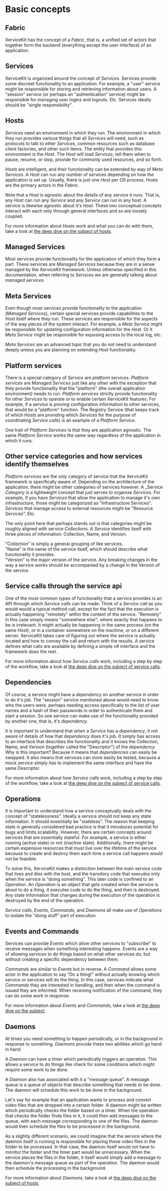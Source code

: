 # Basic concepts

## Fabric

XerviceKit has the concept of a _Fabric_, that is, a unified set of actors that together form the backend (everything except the user interface) of an application.  

## Services

XerviceKit is organized around the concept of _Services_.  Services provide some discreet functionality to an application.  For example, a "user" service might be responsible for storing and retrieving information about users.  A "session" service (or perhaps an "authentication" service) might be responsible for managing user logins and logouts.  Etc.  Services ideally should be "single responsibility".  

## Hosts

_Services_ need an environment in which they run.  The environment in which they run provides various things that all _Services_ will need, such as protocols to talk to other _Services_, common resources such as database client factories, and other such items.  The entity that provides this environment is the _Host_.  The _Host_ will load _Services_, tell them when to pause, resume, or stop, provide for commonly used resources, and so forth.  

_Hosts_ are intelligent, and their functionality can be extended by way of _Meta Services_.  A _Host_ can run any number of services depending on how the application is set up.  Usually, there is just one _Host_ per OS process.  Hosts are the primary actors in the _Fabric_. 

Note that a _Host_ is agnostic about the details of any service it runs.  That is, any _Host_ can run any _Service_ and any _Service_ can run in any host.  A service is likewise agnostic about it's _Host_.  These two conceptual concepts interact with each only through general interfaces and so are loosely coupled.  

For more information about _Hosts_ work and what you can do with them, take a look at [the deep dive on the subject of hosts](Hosts.md).

## Managed Services

Most services provide functionality for the application of which they form a part.  These services are _Managed Services_ because they are in a sense managed by the XerviceKit framework.  Unless otherwise specified in this documentation, when referring to _Services_ we are generally talking about _managed services_. 

## Meta Services

Even though most services provide functionality to the application (_Managed Services_), certain special services provide capabilities to the _Host_ itself where they run.  These services are responsible for the aspects of the way pieces of the system interact.  For example, a _Meta Service_ might be responsible for updating configuration information for the _Host_.  Or it _Meta Service_ might be responsible for exposing access to the local log, etc.  

_Meta Services_ are an advanced topic that you do not need to understand deeply unless you are planning on extending _Host_ functionality. 

## Platform services

There is a special category of _Service_ are _platform services_.  _Platform services_ are _Managed Services_ just like any other with the exception that they provide functionality that the "platform" (the overall application environment) needs to run.  _Platform services_ strictly provide functionality for other _Services_ to operate or to enable certain XerviceKit features.  For example, if a service is proving configuration information to other services, that would be a "platform" function.  The Registry Service (that keeps track of which _Hosts_ are providing which _Services_ for the purpose of coordinating _Service calls_) is an example of a _Platform Service_. 

One trait of _Platform Services_ is that they are application agnostic.  The same _Platform Service_ works the same way regardless of the application in which it runs.  

## Other service categories and how services identify themselves

_Platform services_ are the only category of service that the XerviceKit framework is specifically aware of.  Depending on the architecture of the application, there might be other categories of services however.  A _Service _Category_ is a lightweight concept that just serves to organize _Services_.  For example, if you have _Services_ that allow the application to manage it's own infrastructure, those might be categorized as "Infrastructure Services".  _Services_ that manage access to external resources might be "Resource Services".  Etc.  

The only point here that perhaps stands out is that categories might be roughly aligned with service _Collections_.  A _Service_ identifies itself with three pieces of information:  Collection, Name, and Version.  

"Collection" is simply a general grouping of like services.  
"Name" is the name of the service itself, which should describe what functionality it provides.  
"Version" is the major version of the service.  Any breaking changes in the way a service works should be accompanied by a change in the Version of the service.  

## Service calls through the service api

One of the most common types of functionality that a service provides is an API through which _Service calls_ can be made.  Think of a _Service call_ as you would would a typical method call, except for the fact that the execution is actually happening "remotely" within the context of the service.  "Remotely" in this case simply means "somewhere else"; where exactly that happens to be is irrelevant.  It might actually be happening in the same process (on the same _Host_), or in a container somewhere on the machine, or on a different server.  XerviceKit takes care of figuring out where the service is actually located and how to convey the call and return with the results.  A service defines what calls are available by defining a simple c# interface and the framework does the rest. 

For more information about how _Service calls_ work, including a step by step of the workflow, take a look at [the deep dive on the subject of service calls](ServiceCalls.md).

## Dependencies

Of course, a service might have a _dependency_ on another service in order to do it's job.  The "session" service mentioned above would need to know who the users were, perhaps needing access specifically to the list of user names and a hash of their passwords in order to authenticate them and start a session.  So one service can make use of the functionality provided by another one, that is, it's _dependency_.  

It is important to understand that when a _Service_ has a _dependency_, it not aware of details of how that _dependency_ does it's job.  It simply has access to an interface that describes the functionality and it knows the Collection, Name, and Version (together called the "Descriptor") of the _dependency_.  Why is this important?  Because it means that _dependencies_ can easily be swapped.  It also means that services can more easily be tested, because a mock service simply has to implement the same interface and have the same Descriptor.

For more information about how _Service calls_ work, including a step by step of the workflow, take a look at [the deep dive on the subject of service calls](ServiceCalls.md).

## Operations

It is important to understand how a service conceptually deals with the concept of "statelessness".  Ideally a service should not keep any state information.  It should essentially be "stateless".  The reason that keeping state is generally considered bad practice is that it introduces potential for bugs and limits scalability.  However, there are certain concepts around services that are essentially stateful.  For example, a service is either running (active state) or not (inactive state).  Additionally, there might be certain expensive resources that must live over the lifetime of the service because to create and destroy them each time a service call happens would not be feasible.  

To solve this, XerviceKit makes a distinction between the main service code that lives and dies with the host, and the transitory code that executes only when the service is "doing something".  This later code is confined to an _Operation_.  An _Operation_ is an object that gets created when the service is about to do a thing, it executes code to do the thing, and then is destroyed.  Any state information that changes during the execution of the operation is destroyed by the end of the operation.  

_Service calls_, _Events_, _Commands_, and _Daemons_ all make use of _Operations_ to isolate the "doing stuff" part of execution. 

## Events and Commands

Services can provide _Events_ which allow other services to "subscribe" to receive messages when something interesting happens.  Events are a way of allowing services to do things based on what other services do, but without creating a specific dependency between them.  

_Commands_ are similar to _Events_ but in reverse.  A _Command_ allows some actor in the application to say "Do a thing!" without actually knowing which service or services will do the thing.  In this case, services indicate what _Commands_ they are interested in handling, and then when the command is issued they are informed.  When receiving notification of the command, they can do some work in response. 

For more information about _Events_ and _Commands_, take a look at [the deep dive on the subject](EventsAndCommands.md).

## Daemons

At times you need something to happen periodically, or in the background in response to something.  _Daemons_ provide these two abilities which go hand in hand.  

A _Daemon_ can have a timer which periodically triggers an operation.  This allows a service to do things like check for some conditions which might require some work to be done.  

A _Daemon_ also has associated with it a "message queue".  A message queue is a queue of objects that describe something that needs to be done.  The daemon will schedule this work to be done in the background.  

Let's say for example that an application wants to process and convert video files that are dropped into a certain folder.  A daemon might be written which periodically checks the folder based on a timer.  When the operation that checks the folder finds files in it, it could then add messages to the queue, with each message corresponding to one of the files.  The daemon would then schedule the files to be processed in the background.  

As a slightly different scenario, we could imagine that the service where the daemon itself is running is responsible for placing these video files in the folder to be processed.  In that case, the daemon itself would not have to monitor the folder and the timer part would be unnecessary.  When the service places the files in the folder, it itself would simply add a message to the daemon's message queue as part of the operation.  The daemon would then schedule the processing in the background. 

For more information about _Daemons_, take a look at [the deep dive on the subject of hosts](Daemons.md).

